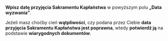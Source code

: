 **Wpisz datę przyjęcia Sakramentu Kapłaństwa** w powyższym polu **„Data wyzwania”**.

Jeżeli masz choćby cień **wątpliwości**, czy podana przez Ciebie **data przyjęcia Sakramentu Kapłaństwa jest poprawna**, wtedy **potwierdź ją** na podstawie **wiarygodnych dokumentów**.
